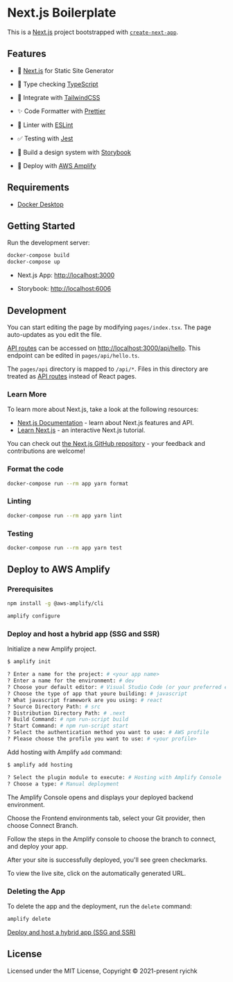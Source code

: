 # Next.js Boilerplate

This is a [Next.js](https://nextjs.org/) project bootstrapped with [`create-next-app`](https://github.com/vercel/next.js/tree/canary/packages/create-next-app).

## Features

- 🎉 [Next.js](https://nextjs.org/) for Static Site Generator

- 🔧 Type checking [TypeScript](https://www.typescriptlang.org/)

- 💚 Integrate with [TailwindCSS](https://tailwindcss.com/)

- ✨ Code Formatter with [Prettier](https://prettier.io/)

- 🚨 Linter with [ESLint](https://eslint.org/)

- ✅ Testing with [Jest](https://jestjs.io/)

- 🎨 Build a design system with [Storybook](https://storybook.js.org/)

- 🚀 Deploy with [AWS Amplify](https://docs.amplify.aws/guides/hosting/nextjs/q/platform/js/)

## Requirements

- [Docker Desktop](https://www.docker.com/get-started)

## Getting Started

Run the development server:

```sh
docker-compose build
docker-compose up
```

- Next.js App: [http://localhost:3000](http://localhost:3000)

- Storybook: [http://localhost:6006](http://localhost:6006)

## Development

You can start editing the page by modifying `pages/index.tsx`. The page auto-updates as you edit the file.

[API routes](https://nextjs.org/docs/api-routes/introduction) can be accessed on [http://localhost:3000/api/hello](http://localhost:3000/api/hello). This endpoint can be edited in `pages/api/hello.ts`.

The `pages/api` directory is mapped to `/api/*`. Files in this directory are treated as [API routes](https://nextjs.org/docs/api-routes/introduction) instead of React pages.

### Learn More

To learn more about Next.js, take a look at the following resources:

- [Next.js Documentation](https://nextjs.org/docs) - learn about Next.js features and API.
- [Learn Next.js](https://nextjs.org/learn) - an interactive Next.js tutorial.

You can check out [the Next.js GitHub repository](https://github.com/vercel/next.js/) - your feedback and contributions are welcome!

### Format the code

```sh
docker-compose run --rm app yarn format
```

### Linting

```sh
docker-compose run --rm app yarn lint
```

### Testing

```sh
docker-compose run --rm app yarn test
```

## Deploy to AWS Amplify

### Prerequisites

```sh
npm install -g @aws-amplify/cli
```

```sh
amplify configure
```

### Deploy and host a hybrid app (SSG and SSR)

Initialize a new Amplify project.

```sh
$ amplify init

? Enter a name for the project: # <your app name>
? Enter a name for the environment: # dev
? Choose your default editor: # Visual Studio Code (or your preferred editor)
? Choose the type of app that youre building: # javascript
? What javascript framework are you using: # react
? Source Directory Path: # src
? Distribution Directory Path: # .next
? Build Command: # npm run-script build
? Start Command: # npm run-script start
? Select the authentication method you want to use: # AWS profile
? Please choose the profile you want to use: # <your profile>
```

Add hosting with Amplify `add` command:

```sh
$ amplify add hosting

? Select the plugin module to execute: # Hosting with Amplify Console
? Choose a type: # Manual deployment
```

The Amplify Console opens and displays your deployed backend environment.

Choose the Frontend environments tab, select your Git provider, then choose Connect Branch.

Follow the steps in the Amplify console to choose the branch to connect, and deploy your app.

After your site is successfully deployed, you'll see green checkmarks.

To view the live site, click on the automatically generated URL.

### Deleting the App

To delete the app and the deployment, run the `delete` command:

```sh
amplify delete
```

[Deploy and host a hybrid app (SSG and SSR)](https://docs.amplify.aws/guides/hosting/nextjs/q/platform/js/#deploy-and-host-a-hybrid-app-ssg-and-ssr)

## License

Licensed under the MIT License, Copyright © 2021-present ryichk
